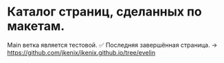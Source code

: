 # Каталог страниц, сделанных по макетам.
Main ветка является тестовой.
:white_check_mark: Последняя завершённая страница. -> https://github.com/jkenix/jkenix.github.io/tree/evelin  
